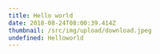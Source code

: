 ```yaml
---
title: Hello world
date: 2018-08-24T08:00:39.414Z
thumbnail: /src/img/upload/download.jpeg
undefined: Helloworld
---
```


